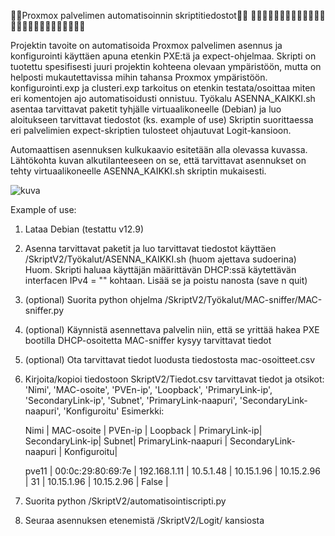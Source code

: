 🚀🚀Proxmox palvelimen automatisoinnin skriptitiedostot🚀🚀
🐸🐸🐸🐸🐸🐸🐸🐸🐸🐸🐸🐸🐸🐸🐸🐸🐸🐸🐸🐸🐸🐸🐸🐸🐸🐸

Projektin tavoite on automatisoida Proxmox palvelimen asennus ja konfigurointi käyttäen apuna etenkin PXE:tä ja expect-ohjelmaa.
Skripti on tuotettu spesifisesti juuri projektin kohteena olevaan ympäristöön, mutta on helposti mukautettavissa mihin tahansa Proxmox ympäristöön. 
konfigurointi.exp ja clusteri.exp tarkoitus on etenkin testata/osoittaa miten eri komentojen ajo automatisoidusti onnistuu.
Työkalu ASENNA_KAIKKI.sh asentaa tarvittavat paketit tyhjälle virtuaalikoneelle (Debian) ja luo aloitukseen tarvittavat tiedostot (ks. example of use)
Skriptin suorittaessa eri palvelimien expect-skriptien tulosteet ohjautuvat Logit-kansioon.


Automaattisen asennuksen kulkukaavio esitetään alla olevassa kuvassa. Lähtökohta kuvan alkutilanteeseen on se, että tarvittavat asennukset on tehty virtuaalikoneelle ASENNA_KAIKKI.sh skriptin mukaisesti.

![kuva](https://github.com/user-attachments/assets/fddacd57-747c-4083-a944-1f378f9338c7)



Example of use:
1. Lataa Debian (testattu v12.9)
2. Asenna tarvittavat paketit ja luo tarvittavat tiedostot käyttäen /SkriptV2/Työkalut/ASENNA_KAIKKI.sh (huom ajettava sudoerina)
   Huom. Skripti haluaa käyttäjän määrittävän DHCP:ssä käytettävän interfacen IPv4 = "" kohtaan. Lisää se ja poistu nanosta (save n quit) 
3. (optional) Suorita python ohjelma /SkriptV2/Työkalut/MAC-sniffer/MAC-sniffer.py
4. (optional) Käynnistä asennettava palvelin niin, että se yrittää hakea PXE bootilla DHCP-osoitetta
   MAC-sniffer kysyy tarvittavat tiedot
5. (optional) Ota tarvittavat tiedot luodusta tiedostosta mac-osoitteet.csv
6. Kirjoita/kopioi tiedostoon SkriptV2/Tiedot.csv tarvittavat tiedot ja otsikot:
  'Nimi', 'MAC-osoite', 'PVEn-ip', 'Loopback', 'PrimaryLink-ip', 'SecondaryLink-ip', 'Subnet', 'PrimaryLink-naapuri', 'SecondaryLink-naapuri', 'Konfiguroitu'
   Esimerkki:


   Nimi  |	MAC-osoite        |	PVEn-ip      |	Loopback  |	PrimaryLink-ip|	SecondaryLink-ip|	Subnet|	PrimaryLink-naapuri  |	SecondaryLink-naapuri  |	Konfiguroitu|

   
   pve11 |	00:0c:29:80:69:7e |	192.168.1.11 |	10.5.1.48 |	10.15.1.96    |	10.15.2.96      |	31    |	10.15.1.96           |	10.15.2.96             |	False       |

8. Suorita python /SkriptV2/automatisointiscripti.py
9. Seuraa asennuksen etenemistä /SkriptV2/Logit/ kansiosta
